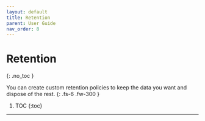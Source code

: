 ```yaml
---
layout: default
title: Retention
parent: User Guide
nav_order: 8
---
```


# Retention
{: .no_toc }

You can create custom retention policies to keep the data you want and dispose of the rest.
{: .fs-6 .fw-300 }

1. TOC
{:toc}

---